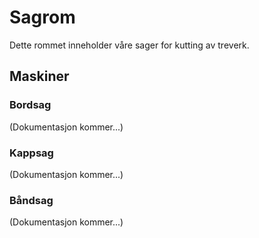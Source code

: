 # Sagrom

Dette rommet inneholder våre sager for kutting av treverk.

## Maskiner

### Bordsag
(Dokumentasjon kommer...)

### Kappsag
(Dokumentasjon kommer...)

### Båndsag
(Dokumentasjon kommer...)
